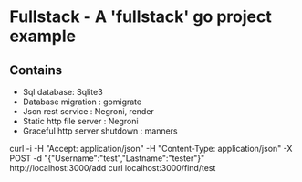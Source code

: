 # Fullstack - A 'fullstack' go project example


## Contains

* Sql database: Sqlite3
* Database migration : gomigrate
* Json rest service : Negroni, render
* Static http file server : Negroni
* Graceful http server shutdown : manners

curl -i -H "Accept: application/json" -H "Content-Type: application/json" -X POST -d "{\"Username\":\"test\",\"Lastname\":\"tester\"}" http://localhost:3000/add
curl localhost:3000/find/test